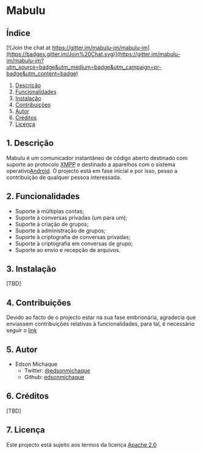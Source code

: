 # Mabulu
## Índice

[![Join the chat at https://gitter.im/mabulu-im/mabulu-im](https://badges.gitter.im/Join%20Chat.svg)](https://gitter.im/mabulu-im/mabulu-im?utm_source=badge&utm_medium=badge&utm_campaign=pr-badge&utm_content=badge)
1. [Descrição](#descricao)
2. [Funcionalidades](#funcionalidades)
3. [Instalação](#instalacao)
4. [Contribuições](#contribuicoes)
5. [Autor](#autor)
6. [Créditos](#creditos)
7. [Licença](#licenca)


## <a name="descricao">1. Descrição</a>
Mabulu é um comunicador instantâneo de código aberto destinado com suporte ao
protocolo [XMPP](https://pt.wikipedia.org/wiki/Extensible_Messaging_and_Presence_Protocol)
e destinado a aparelhos com o sistema operativo[Android](http://www.android.com).
O projecto está em fase inicial e por isso, pesso a contribuição de qualquer
pessoa interessada.


## <a name="funcionalidades">2. Funcionalidades</a>
- Suporte à múltiplas contas;
- Suporte à conversas privadas (um para um);
- Suporte à criação de grupos;
- Suporte à administração de grupos;
- Suporte à criptografia de conversas privadas;
- Suporte à criptografia em conversas de grupo;
- Suporte ao envio e recepção de arquivos.

## <a name="instalacao">3. Instalação</a>
[TBD]

## <a name="contribuicoes">4. Contribuições</a>
Devido ao facto de o projecto estar na sua fase embrionária, agradecia que
enviassem contribuições relativas à funcionalidades, para tal, é necessário seguir
o [link](http://github.com/mabulu-im/mabulu-im/issues/new)

## <a name="autor">5. Autor</a>
- Edson Michaque
  - Twitter: [@edsonmichaque](http://twitter.com/edsonmichaque)
  - Github: [edsonmichaque](http://github.com/edsonmichaque)

## <a name="creditos">6. Créditos</a>
[TBD]

## <a name="licenca">7. Licença</a>
Este projecto está sujeito aos termos da licença [Apache 2.0](http://www.apache.org/licenses/LICENSE-2.0)
